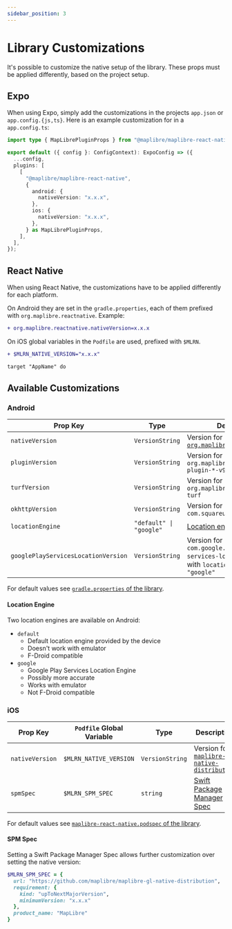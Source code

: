 ```yaml
---
sidebar_position: 3
---
```


# Library Customizations

It's possible to customize the native setup of the library. These props must be applied differently, based on
the project setup.

## Expo

When using Expo, simply add the customizations in the projects `app.json` or `app.config.{js,ts}`. Here is an
example customization for in a `app.config.ts`:

```ts
import type { MapLibrePluginProps } from "@maplibre/maplibre-react-native";

export default ({ config }: ConfigContext): ExpoConfig => ({
  ...config,
  plugins: [
    [
      "@maplibre/maplibre-react-native",
      {
        android: {
          nativeVersion: "x.x.x",
        },
        ios: {
          nativeVersion: "x.x.x",
        },
      } as MapLibrePluginProps,
    ],
  ],
});
```

## React Native

When using React Native, the customizations have to be applied differently for each platform.

On Android they are set in the `gradle.properties`, each of them prefixed with `org.maplibre.reactnative`. Example:

```diff
+ org.maplibre.reactnative.nativeVersion=x.x.x
```

On iOS global variables in the `Podfile` are used, prefixed with `$MLRN`.

```diff
+ $MLRN_NATIVE_VERSION="x.x.x"

target "AppName" do
```

## Available Customizations

### Android

| Prop Key                            | Type                    | Description                                                                                                 |
| ----------------------------------- | ----------------------- | ----------------------------------------------------------------------------------------------------------- |
| `nativeVersion`                     | `VersionString`         | Version for [`org.maplibre.gl:android-sdk`](https://mvnrepository.com/artifact/org.maplibre.gl/android-sdk) |
| `pluginVersion`                     | `VersionString`         | Version for `org.maplibre.gl:android-plugin-*-v9`                                                           |
| `turfVersion`                       | `VersionString`         | Version for `org.maplibre.gl:android-sdk-turf`                                                              |
| `okhttpVersion`                     | `VersionString`         | Version for `com.squareup.okhttp3:okhttp`                                                                   |
| `locationEngine`                    | `"default" \| "google"` | [Location engine to be used](#location-engine)                                                              |
| `googlePlayServicesLocationVersion` | `VersionString`         | Version for `com.google.android.gms:play-services-location`, only used with `locationEngine: "google"`      |

For default values see [`gradle.properties` of the library](https://github.com/maplibre/maplibre-react-native/tree/main/android/gradle.properties).

#### Location Engine

Two location engines are available on Android:

- `default`
  - Default location engine provided by the device
  - Doesn't work with emulator
  - F-Droid compatible
- `google`
  - Google Play Services Location Engine
  - Possibly more accurate
  - Works with emulator
  - Not F-Droid compatible

### iOS

| Prop Key        | `Podfile` Global Variable | Type            | Description                                                                                                           |
| --------------- | ------------------------- | --------------- | --------------------------------------------------------------------------------------------------------------------- |
| `nativeVersion` | `$MLRN_NATIVE_VERSION`    | `VersionString` | Version for [`maplibre-gl-native-distribution`](https://github.com/maplibre/maplibre-gl-native-distribution/releases) |
| `spmSpec`       | `$MLRN_SPM_SPEC`          | `string`        | [Swift Package Manager Spec](#spm-spec)                                                                               |

For default values see [`maplibre-react-native.podspec` of the library](https://github.com/maplibre/maplibre-react-native/blob/main/maplibre-react-native.podspec).

#### SPM Spec

Setting a Swift Package Manager Spec allows further customization over setting the native version:

```rb
$MLRN_SPM_SPEC = {
  url: "https://github.com/maplibre/maplibre-gl-native-distribution",
  requirement: {
    kind: "upToNextMajorVersion",
    minimumVersion: "x.x.x"
  },
  product_name: "MapLibre"
}
```
